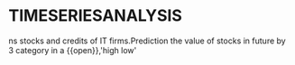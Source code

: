 # TIMESERIESANALYSIS
ns stocks and credits of IT firms.Prediction the value of stocks in future by 3 category in a {{open}},'high low'
